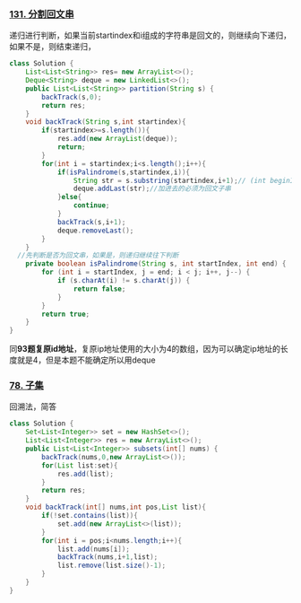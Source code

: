 ### [131. 分割回文串](https://leetcode-cn.com/problems/palindrome-partitioning/)

递归进行判断，如果当前startindex和i组成的字符串是回文的，则继续向下递归，如果不是，则结束递归，

```java
class Solution {
    List<List<String>> res= new ArrayList<>();
    Deque<String> deque = new LinkedList<>();
    public List<List<String>> partition(String s) {
        backTrack(s,0);
        return res;
    }
    void backTrack(String s,int startindex){
        if(startindex>=s.length()){
            res.add(new ArrayList(deque));
            return;
        }
        for(int i = startindex;i<s.length();i++){
            if(isPalindrome(s,startindex,i)){
                String str = s.substring(startindex,i+1);// (int beginIndex, int endIndex)
                deque.addLast(str);//加进去的必须为回文子串
            }else{
                continue;
            }
            backTrack(s,i+1);
            deque.removeLast();
        }
    }
  //先判断是否为回文串，如果是，则递归继续往下判断
    private boolean isPalindrome(String s, int startIndex, int end) {
        for (int i = startIndex, j = end; i < j; i++, j--) {
            if (s.charAt(i) != s.charAt(j)) {
                return false;
            }
        }
        return true;
    }
}
```

同**93题复原id地址**，复原ip地址使用的大小为4的数组，因为可以确定ip地址的长度就是4，但是本题不能确定所以用deque

### [78. 子集](https://leetcode-cn.com/problems/subsets/)

回溯法，简答 

```java
class Solution {
    Set<List<Integer>> set = new HashSet<>();
    List<List<Integer>> res = new ArrayList<>();
    public List<List<Integer>> subsets(int[] nums) {
        backTrack(nums,0,new ArrayList<>());
        for(List list:set){
            res.add(list);
        }
        return res;
    }
    void backTrack(int[] nums,int pos,List list){
        if(!set.contains(list)){
            set.add(new ArrayList<>(list));
        }
        for(int i = pos;i<nums.length;i++){
            list.add(nums[i]);
            backTrack(nums,i+1,list);
            list.remove(list.size()-1);
        }
    }
}
```

